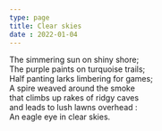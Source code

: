 ```yaml
---
type: page
title: Clear skies
date : 2022-01-04
---
```


The simmering sun on shiny shore; <br>
The purple paints on turquoise trails; <br>
Half panting larks limbering for games; <br>
A spire weaved around the smoke <br>
that climbs up rakes of ridgy caves <br>
and leads to lush lawns overhead : <br>
An eagle eye in clear skies. <br>